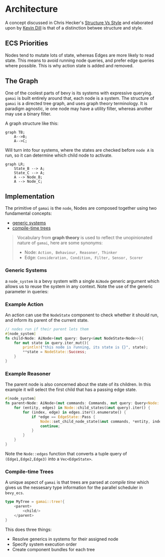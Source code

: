 # Architecture



A concept discussed in Chris Hecker's [Structure Vs Style](https://youtu.be/4eQp8SdzOa0) and elaborated upon by [Kevin Dill](https://www.youtube.com/watch?v=IvK0ZlNoxjw&t=1082s) is that of a distinction betwee structure and style.

## ECS Priorities

Nodes tend to mutate lots of state, whereas Edges are more likely to read state. This means to avoid running node queries, and prefer edge queries where possible. This is why action state is added and removed.


## The Graph


One of the coolest parts of bevy is its systems with expressive querying. `gamai` is built entirely around that, each node is a system.
The structure of `gamai` is a directed tree graph, and uses graph theory terminology. It is paradigm agnostic, ie one node may have a utility filter, whereas another may use a binary filter.

A graph structure like this:
```mermaid
graph TB;
	A-->B;
	A-->C;
```
Will turn into four systems, where the states are checked before `node A` is run, so it can determine which child node to activate.
```mermaid
graph LR;
	State_B --> A;
	State_C --> A;
	A --> Node_B;
	A --> Node_C;
```

## Implementation

The primitive of `gamai` is the `node`,  Nodes are composed together using two fundamental concepts:
- [generic systems](#generic-systems)
- [compile-time trees](#compile-time-trees)

> Vocabulary from **graph theory** is used to reflect the unopinionated nature of `gamai`, here are some synonyms:
> - Node: `Action, Behaviour, Reasoner, Thinker`
> - Edge: `Consideration, Condition, Filter, Sensor, Scorer`

### Generic Systems

a `node_system` is a bevy system with a single `AiNode` generic argument which allows us to reuse the system in any context. Note the use of the generic parameter in queries:


### Example Action
An action can use the `NodeState` component to check whether it should run, and inform its parent of the current state.
```rs
// nodes run if their parent lets them
#[node_system]
fn child<Node: AiNode>(mut query: Query<&mut NodeState<Node>>){
	for mut state in query.iter_mut(){
		println!("this node is running, its state is {}", state);
		**state = NodeState::Success;
	}
}
```

### Example Reasoner
The parent node is also concerned about the state of its children. In this example it will select the first child that has a passing edge state.
```rs
#[node_system]
fn parent<Node: AiNode>(mut commands: Commands, mut query: Query<Node::ChildQuery>) {
	for (entity, edges) in Node::child_states(&mut query).iter() {
		for (index, edge) in edges.iter().enumerate() {
			if *edge == EdgeState::Pass {
				Node::set_child_node_state(&mut commands, *entity, index).unwrap();
				continue;
			}
		}
	}
}
```
Note the `Node::edges` function that converts a tuple query of `(Edge1,Edge2,Edge3)` into a `Vec<EdgeState>`.


### Compile-time Trees

 A unique aspect of `gamai` is that trees are parsed at *compile time* which gives us the nessesary type information for the parallel scheduler in `bevy_ecs`.

```rs
type MyTree = gamai::tree!{
	<parent>
		<child/>
	</parent>
}
```
This does three things:
- Resolve generics in systems for their assigned node
- Specify system execution order
- Create component bundles for each tree


